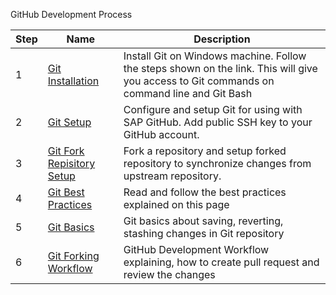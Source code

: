 GitHub Development Process


 Step| Name| Description
-|--------|-----------
1|[Git Installation](https://github.wdf.sap.corp/OmniChannelBanking/git-demo/wiki/Git-Installation) | Install Git on Windows machine. Follow the steps shown on the link. This will give you access to Git commands on command line and Git Bash
2 | [Git Setup](Git-Setup.md) | Configure and setup Git for using with SAP GitHub. Add public SSH key to your GitHub account. 
3 | [Git Fork Repisitory Setup](https://github.wdf.sap.corp/OmniChannelBanking/git-demo/wiki/Git-Fork-Repository-Setup) | Fork a repository and setup forked repository to synchronize changes from upstream repository.
4 | [Git Best Practices](https://github.wdf.sap.corp/OmniChannelBanking/git-demo/wiki/Git-Best-Practices) | Read and follow the best practices explained on this page
5| [Git Basics](https://github.wdf.sap.corp/OmniChannelBanking/git-demo/wiki/Git-Basics) | Git basics about saving, reverting, stashing changes in Git repository
6 | [Git Forking Workflow](https://github.wdf.sap.corp/OmniChannelBanking/git-demo/wiki/Git-Forking-Workflow) | GitHub Development Workflow explaining, how to create pull request and review the changes